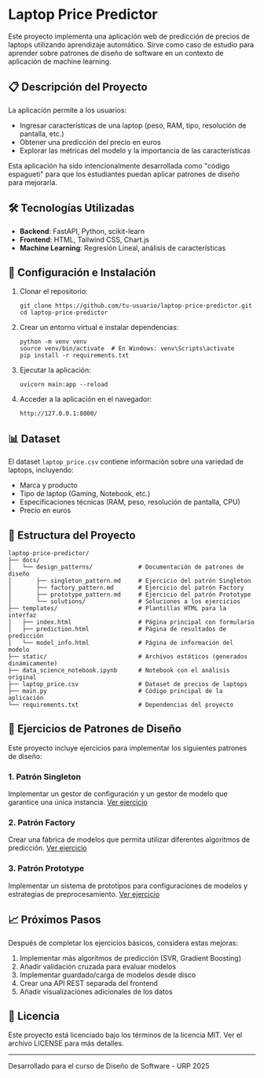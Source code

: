 # Laptop Price Predictor

Este proyecto implementa una aplicación web de predicción de precios de laptops utilizando aprendizaje automático. Sirve como caso de estudio para aprender sobre patrones de diseño de software en un contexto de aplicación de machine learning.

## 📋 Descripción del Proyecto

La aplicación permite a los usuarios:
- Ingresar características de una laptop (peso, RAM, tipo, resolución de pantalla, etc.)
- Obtener una predicción del precio en euros
- Explorar las métricas del modelo y la importancia de las características

Esta aplicación ha sido intencionalmente desarrollada como "código espagueti" para que los estudiantes puedan aplicar patrones de diseño para mejorarla.

## 🛠️ Tecnologías Utilizadas

- **Backend**: FastAPI, Python, scikit-learn
- **Frontend**: HTML, Tailwind CSS, Chart.js
- **Machine Learning**: Regresión Lineal, análisis de características

## 🚀 Configuración e Instalación

1. Clonar el repositorio:
   ```
   git clone https://github.com/tu-usuario/laptop-price-predictor.git
   cd laptop-price-predictor
   ```

2. Crear un entorno virtual e instalar dependencias:
   ```
   python -m venv venv
   source venv/bin/activate  # En Windows: venv\Scripts\activate
   pip install -r requirements.txt
   ```

3. Ejecutar la aplicación:
   ```
   uvicorn main:app --reload
   ```

4. Acceder a la aplicación en el navegador:
   ```
   http://127.0.0.1:8000/
   ```

## 📊 Dataset

El dataset `laptop_price.csv` contiene información sobre una variedad de laptops, incluyendo:
- Marca y producto
- Tipo de laptop (Gaming, Notebook, etc.)
- Especificaciones técnicas (RAM, peso, resolución de pantalla, CPU)
- Precio en euros

## 📝 Estructura del Proyecto

```
laptop-price-predictor/
├── docs/
│   └── design_patterns/             # Documentación de patrones de diseño
│       ├── singleton_pattern.md     # Ejercicio del patrón Singleton
│       ├── factory_pattern.md       # Ejercicio del patrón Factory
│       ├── prototype_pattern.md     # Ejercicio del patrón Prototype
│       └── solutions/               # Soluciones a los ejercicios
├── templates/                       # Plantillas HTML para la interfaz
│   ├── index.html                   # Página principal con formulario
│   ├── prediction.html              # Página de resultados de predicción
│   └── model_info.html              # Página de información del modelo
├── static/                          # Archivos estáticos (generados dinámicamente)
├── data_science_notebook.ipynb      # Notebook con el análisis original
├── laptop_price.csv                 # Dataset de precios de laptops
├── main.py                          # Código principal de la aplicación
└── requirements.txt                 # Dependencias del proyecto
```

## 🎯 Ejercicios de Patrones de Diseño

Este proyecto incluye ejercicios para implementar los siguientes patrones de diseño:

### 1. Patrón Singleton
Implementar un gestor de configuración y un gestor de modelo que garantice una única instancia.
[Ver ejercicio](docs/design_patterns/singleton_pattern.md)

### 2. Patrón Factory
Crear una fábrica de modelos que permita utilizar diferentes algoritmos de predicción.
[Ver ejercicio](docs/design_patterns/factory_pattern.md)

### 3. Patrón Prototype
Implementar un sistema de prototipos para configuraciones de modelos y estrategias de preprocesamiento.
[Ver ejercicio](docs/design_patterns/prototype_pattern.md)

## 📈 Próximos Pasos

Después de completar los ejercicios básicos, considera estas mejoras:

1. Implementar más algoritmos de predicción (SVR, Gradient Boosting)
2. Añadir validación cruzada para evaluar modelos
3. Implementar guardado/carga de modelos desde disco
4. Crear una API REST separada del frontend
5. Añadir visualizaciones adicionales de los datos

## 📜 Licencia

Este proyecto está licenciado bajo los términos de la licencia MIT. Ver el archivo LICENSE para más detalles.

---

Desarrollado para el curso de Diseño de Software - URP 2025